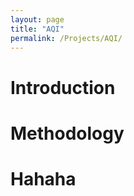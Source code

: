 ```yaml
---
layout: page
title: "AQI"
permalink: /Projects/AQI/
---
```


# Introduction

# Methodology

# Hahaha
